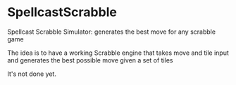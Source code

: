 # SpellcastScrabble
Spellcast Scrabble Simulator: generates the best move for any scrabble game


The idea is to have a working Scrabble engine that takes move and tile input and generates the best possible move given a set of tiles

It's not done yet.

